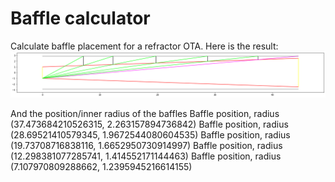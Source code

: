 # Baffle calculator
Calculate baffle placement for a refractor OTA.
Here is the result:
![Baffle calculated](baffle.png)

And the position/inner radius of the baffles
Baffle position, radius (37.473684210526315, 2.263157894736842)
Baffle position, radius (28.69521410579345, 1.9672544080604535)
Baffle position, radius (19.73708716838116, 1.6652950730914997)
Baffle position, radius (12.298381077285741, 1.414552171144463)
Baffle position, radius (7.107970809288662, 1.2395945216614155)
